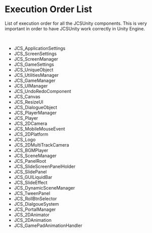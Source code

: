 <div id="content-header">
  <h1>
    Execution Order List
  </h1>
</div>

<p>
  List of execution order for all the JCSUnity components. This is very important
  in order to have JCSUnity work correctly in Unity Engine.
</p>

<br/>

<ul style="padding-left: 30px">
  <li>JCS_ApplicationSettings</li>
  <li>JCS_ScreenSettings</li>
  <li>JCS_ScreenManager</li>
  <li>JCS_GameSettings</li>
  <li>JCS_UniqueObject</li>
  <li>JCS_UtilitiesManager</li>
  <li>JCS_GameManager</li>
  <li>JCS_UIManager</li>
  <li>JCS_UndoRedoComponent</li>
  <li>JCS_Canvas</li>
  <li>JCS_ResizeUI</li>
  <li>JCS_DialogueObject</li>
  <li>JCS_PlayerManager</li>
  <li>JCS_Player</li>
  <li>JCS_2DCamera</li>
  <li>JCS_MobileMouseEvent</li>
  <li>JCS_2DPlatform</li>
  <li>JCS_Logo</li>
  <li>JCS_2DMultiTrackCamera</li>
  <li>JCS_BGMPlayer</li>
  <li>JCS_SceneManager</li>
  <li>JCS_PanelRoot</li>
  <li>JCS_SlideScreenPanelHolder</li>
  <li>JCS_SlidePanel</li>
  <li>JCS_GUILiquidBar</li>
  <li>JCS_SlideEffect</li>
  <li>JCS_DynamicSceneManager</li>
  <li>JCS_TweenPanel</li>
  <li>JCS_RollBtnSelector</li>
  <li>JCS_DialgoueSystem</li>
  <li>JCS_PortalManager</li>
  <li>JCS_2DAnimator</li>
  <li>JCS_2DAnimation</li>
  <li>JCS_GamePadAnimationHandler</li>
</ul>
